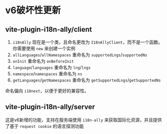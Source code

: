 # v6破坏性更新

## vite-plugin-i18n-ally/client

1. `i18nAlly` 现在是一个类，且命名更改为 `I18nAllyClient`，而不是一个函数。你需要使用 `new` 来创建一个实例
2. `allLanguages`/`allNamespaces` 重命名为 `supportedLngs`/`supportedNs`
3. `onInit` 重命名为 `onBeforeInit`
4. `language`/`languages` 重命名为 `lng`/`lngs`
5. `namespace`/`namespaces` 重命名为 `ns`
6. `getLanguages`/`getNamespaces` 重命名为 `getSupportedLngs`/`getSupportedNs`

命名偏向 `i18next`，以便于更好的兼容性。

## vite-plugin-i18n-ally/server

这是v6新增的功能，支持在服务端使用 `i18n-ally` 来获取国际化资源，并且提供了基于 `request cookie` 的语言探测功能
